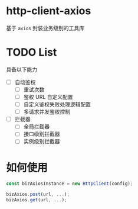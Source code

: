 # http-client-axios

基于 `axios` 封装业务级别的工具库

# TODO List

具备以下能力

- [ ] 自动鉴权
  - [ ] 重试次数
  - [ ] 鉴权 URL 自定义配置
  - [ ] 自定义鉴权失败处理逻辑配置
  - [ ] 多请求并发鉴权控制
- [ ] 拦截器
  - [ ] 全局拦截器
  - [ ] 接口级别拦截器
  - [ ] 实例级别拦截器

# 如何使用

``` ts
const bizAxiosInstance = new HttpClient(config);

bizAxios.post(url, ...);
bizAxios.get(url, ...);
```
